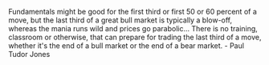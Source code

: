 Fundamentals might be good for the first third or first 50 or 60 percent of a move, but the last third of a great bull market is typically a blow-off, whereas the mania runs wild and prices go parabolic... There is no training, classroom or otherwise, that can prepare for trading the last third of a move, whether it's the end of a bull market or the end of a bear market. - Paul Tudor Jones
